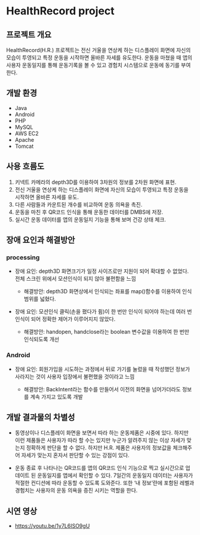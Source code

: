 # HealthRecord project
## 프로젝트 개요
HealthRecord(H.R.) 프로젝트는 전신 거울을 연상케 하는 디스플레이 화면에 자신의 모습이 투영되고 특정 운동을 시작하면 올바른 자세를 유도한다. 운동을 마쳤을 때 앱의 사용자 운동일지를 통해 운동기록을 볼 수 있고 경험치 시스템으로 운동에 동기를 부여한다.

## 개발 환경
- Java
- Android
- PHP
- MySQL
- AWS EC2
- Apache
- Tomcat

## 사용 흐름도
1. 키넥트 카메라의 depth3D를 이용하여 3차원의 정보를 2차원 화면에 표현.
2. 전신 거울을 연상케 하는 디스플레이 화면에 자신의 모습이 투영되고 특정 운동을 시작하면 올바른
자세를 유도.
3. 다른 사람들과 카운트된 개수를 비교하여 운동 의욕을 촉진.
4. 운동을 마친 후 QR코드 인식을 통해 운동한 데이터를 DMBS에 저장.
5. 실시간 운동 데이터를 앱의 운동일지 기능을 통해 보며 건강 상태 체크.

## 장애 요인과 해결방안
### processing
- 장애 요인: depth3D 화면크기가 일정 사이즈로만 지원이 되어 확대할 수 없었다. 전체 스크린 위에서 모션인식이 되지 않아 불편함을 느낌

  - 해결방안: depth3D 화면상에서 인식되는 좌표를 map()함수를 이용하여 인식범위를 넓혔다.

- 장애 요인: 모션인식 클릭(손을 폈다가 쥠)이 한 번만 인식이 되어야 하는데 여러 번 인식이 되어 정확한 제어가 이루어지지 않았다.

  - 해결방안: handopen, handclose라는 boolean 변수값을 이용하여 한 번만 인식되도록 개선

### Android
- 장애 요인: 회원가입을 시도하는 과정에서 뒤로 가기를 눌렀을 때 작성했던 정보가 사라지는 것이 사용자 입장에서 불편했을 것이라고 느낌

  - 해결방안: BackIntent라는 함수를 만들어서 이전의 화면을 넘어가더라도 정보를 계속 가지고 있도록 개발

## 개발 결과물의 차별성
- 동영상이나 디스플레이 화면을 보면서 따라 하는 운동제품은 시중에 있다. 하지만 이런 제품들은 사용자가 따라 할 수는 있지만 누군가 알려주지 않는 이상 자세가 맞는지 정확하게 판단을 할 수 없다. 하지만 H.R. 제품은 사용자의 정보값을 체크해주어 자세가 맞는지 혼자서 판단할 수 있는 강점이 있다.

- 운동 종료 후 나타나는 QR코드를 앱의 QR코드 인식 기능으로 찍고 실시간으로 업데이트 된 운동일지를 앱에서 확인할 수 있다. 7일간의 운동일지 데이터는 사용자가 적절한 컨디션에 따라 운동할 수 있도록 도와준다. 또한 ‘내 정보’란에 포함된 레벨과 경험치는 사용자의 운동 의욕을 증진 시키는 역할을 한다.

## 시연 영상
- https://youtu.be/1y7L6ISO9gU
